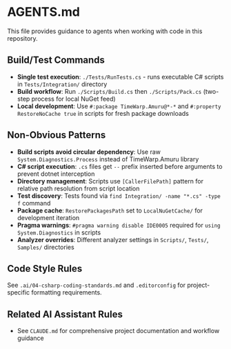 # AGENTS.md

This file provides guidance to agents when working with code in this repository.

## Build/Test Commands
- **Single test execution**: `./Tests/RunTests.cs` - runs executable C# scripts in `Tests/Integration/` directory
- **Build workflow**: Run `./Scripts/Build.cs` then `./Scripts/Pack.cs` (two-step process for local NuGet feed)
- **Local development**: Use `#:package TimeWarp.Amuru@*-*` and `#:property RestoreNoCache true` in scripts for fresh package downloads

## Non-Obvious Patterns
- **Build scripts avoid circular dependency**: Use raw `System.Diagnostics.Process` instead of TimeWarp.Amuru library
- **C# script execution**: `.cs` files get `--` prefix inserted before arguments to prevent dotnet interception
- **Directory management**: Scripts use `[CallerFilePath]` pattern for relative path resolution from script location
- **Test discovery**: Tests found via `find Integration/ -name "*.cs" -type f` command
- **Package cache**: `RestorePackagesPath` set to `LocalNuGetCache/` for development iteration
- **Pragma warnings**: `#pragma warning disable IDE0005` required for `using System.Diagnostics` in scripts
- **Analyzer overrides**: Different analyzer settings in `Scripts/`, `Tests/`, `Samples/` directories

## Code Style Rules
See `.ai/04-csharp-coding-standards.md` and `.editorconfig` for project-specific formatting requirements.

## Related AI Assistant Rules
- See `CLAUDE.md` for comprehensive project documentation and workflow guidance
